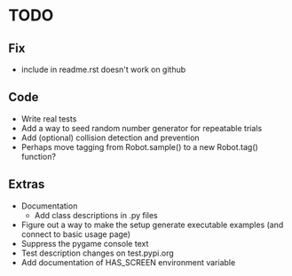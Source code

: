 # TODO

## Fix

- include in readme.rst doesn't work on github

## Code

- Write real tests
- Add a way to seed random number generator for repeatable trials
- Add (optional) collision detection and prevention
- Perhaps move tagging from Robot.sample() to a new Robot.tag() function?

## Extras

- Documentation
  - Add class descriptions in .py files
- Figure out a way to make the setup generate executable examples (and connect to basic usage page)
- Suppress the pygame console text
- Test description changes on test.pypi.org
- Add documentation of HAS_SCREEN environment variable